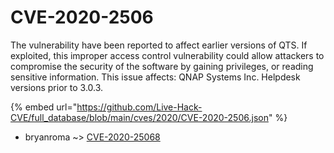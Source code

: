 # CVE-2020-2506

The vulnerability have been reported to affect earlier versions of QTS. If exploited, this improper access control vulnerability could allow attackers to compromise the security of the software by gaining privileges, or reading sensitive information. This issue affects: QNAP Systems Inc. Helpdesk versions prior to 3.0.3.

{% embed url="https://github.com/Live-Hack-CVE/full_database/blob/main/cves/2020/CVE-2020-2506.json" %}


* bryanroma ~> [CVE-2020-25068](https://www.alice-snow.ru/2020/database/cve-2020-2506/cve-2020-25068-bryanroma)